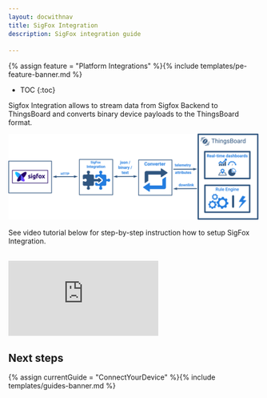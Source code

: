 ```yaml
---
layout: docwithnav
title: SigFox Integration
description: SigFox integration guide

---
```


{% assign feature = "Platform Integrations" %}{% include templates/pe-feature-banner.md %}

* TOC
{:toc}

Sigfox Integration allows to stream data from Sigfox Backend to ThingsBoard and converts binary device payloads to the ThingsBoard format.

 ![image](/images/user-guide/integrations/sigfox-integration.svg)
 
See video tutorial below for step-by-step instruction how to setup SigFox Integration.

<br/>
<div id="video">  
 <div id="video_wrapper">
     <iframe src="https://www.youtube.com/embed/T769XqaqeFU" frameborder="0" allowfullscreen></iframe>
 </div>
</div> 

## Next steps

{% assign currentGuide = "ConnectYourDevice" %}{% include templates/guides-banner.md %}

<br/>
<br/>